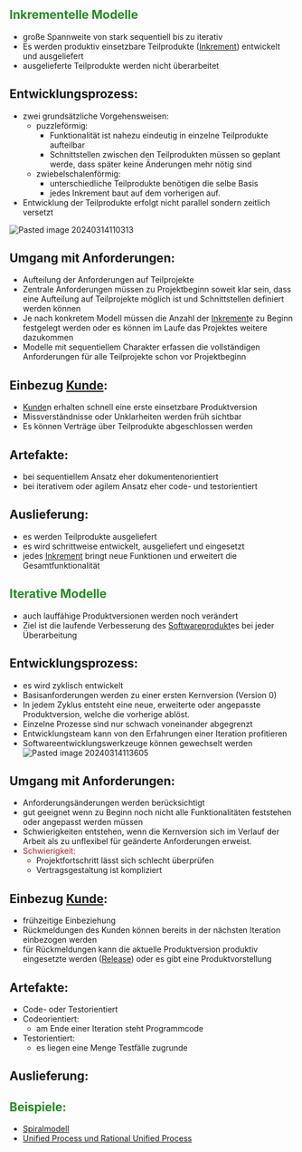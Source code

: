 
## <font color="228B22">Inkrementelle Modelle</font> 
- große Spannweite von stark sequentiell bis zu iterativ
- Es werden produktiv einsetzbare Teilprodukte ([Inkrement](Inkrement.md)) entwickelt und ausgeliefert
- ausgelieferte Teilprodukte werden nicht überarbeitet
## Entwicklungsprozess:
- zwei grundsätzliche Vorgehensweisen:
	- puzzleförmig:
		- Funktionalität ist nahezu eindeutig in einzelne Teilprodukte aufteilbar
		- Schnittstellen zwischen den Teilprodukten müssen so geplant werde, dass später keine Änderungen mehr nötig sind
	- zwiebelschalenförmig:
		- unterschiedliche Teilprodukte benötigen die selbe Basis
		- jedes Inkrement baut auf dem vorherigen auf.
- Entwicklung der Teilprodukte erfolgt nicht parallel sondern zeitlich versetzt

![Pasted image 20240314110313](Screenshots/Pasted%20image%2020240314110313.png)
## Umgang mit Anforderungen:
- Aufteilung der Anforderungen auf Teilprojekte
- Zentrale Anforderungen müssen zu Projektbeginn soweit klar sein, dass eine Aufteilung auf Teilprojekte möglich ist und Schnittstellen definiert werden können
- Je nach konkretem Modell müssen die Anzahl der [Inkrement](Inkrement.md)e zu Beginn festgelegt werden oder es können im Laufe das Projektes weitere dazukommen
- Modelle mit sequentiellem Charakter erfassen die vollständigen Anforderungen für alle Teilprojekte schon vor Projektbeginn
## Einbezug [Kunde](Kunde.md):
- [Kunde](Kunde.md)n erhalten schnell eine erste einsetzbare Produktversion
- Missverständnisse oder Unklarheiten werden früh sichtbar
- Es können Verträge über Teilprodukte abgeschlossen werden
## Artefakte:
- bei sequentiellem Ansatz eher dokumentenorientiert
- bei iterativem oder agilem Ansatz eher code- und testorientiert

## Auslieferung:
- es werden Teilprodukte ausgeliefert
- es wird schrittweise entwickelt, ausgeliefert und eingesetzt
- jedes [Inkrement](Inkrement.md) bringt neue Funktionen und erweitert die Gesamtfunktionalität


## <font color="228B22">Iterative Modelle</font> 
- auch lauffähige Produktversionen werden noch verändert
- Ziel ist die laufende Verbesserung des [Softwareprodukt](Softwareprodukt.md)es bei jeder Überarbeitung
## Entwicklungsprozess:
- es wird zyklisch entwickelt
- Basisanforderungen werden zu einer ersten Kernversion (Version 0)
- In jedem Zyklus entsteht eine neue, erweiterte oder angepasste Produktversion, welche die vorherige ablöst.
- Einzelne Prozesse sind nur schwach voneinander abgegrenzt
- Entwicklungsteam kann von den Erfahrungen einer Iteration profitieren
- Softwareentwicklungswerkzeuge können gewechselt werden
![Pasted image 20240314113605](Screenshots/Pasted%20image%2020240314113605.png)
## Umgang mit Anforderungen:
- Anforderungsänderungen werden berücksichtigt
- gut geeignet wenn zu Beginn noch nicht alle Funktionalitäten feststehen oder angepasst werden müssen
- Schwierigkeiten entstehen, wenn die Kernversion sich im Verlauf der Arbeit als zu unflexibel für geänderte Anforderungen erweist.
- <font color="#B22222">Schwierigkeit:</font> 
	- Projektfortschritt lässt sich schlecht überprüfen
	- Vertragsgestaltung ist kompliziert
## Einbezug [Kunde](Kunde.md):
- frühzeitige Einbeziehung
- Rückmeldungen des Kunden können bereits in der nächsten Iteration einbezogen werden
- für Rückmeldungen kann die aktuelle Produktversion produktiv eingesetzte werden ([Release](Release.md)) oder es gibt eine Produktvorstellung
## Artefakte:
- Code- oder Testorientiert
- Codeorientiert:
	- am Ende einer Iteration steht Programmcode
- Testorientiert:
	- es liegen eine Menge Testfälle zugrunde

## Auslieferung:


## <font color="228B22">Beispiele:</font>
- [Spiralmodell](Spiralmodell.md)
- [Unified Process und Rational Unified Process](Unified%20Process%20und%20Rational%20Unified%20Process.md)


